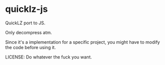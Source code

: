 quicklz-js
==========

QuickLZ port to JS.

Only decompress atm.

Since it's a implementation for a specific project, you might have to modify the code before using it.

LICENSE: Do whatever the fuck you want.
